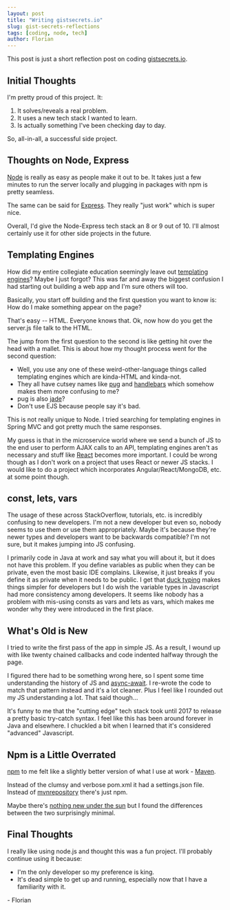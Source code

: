 ```yaml
---
layout: post
title: "Writing gistsecrets.io"
slug: gist-secrets-reflections
tags: [coding, node, tech]
author: Florian
---
```


This post is just a short reflection post on coding [gistsecrets.io](https://gistsecrets.io/home).

## Initial Thoughts

I'm pretty proud of this project. It:

1. It solves/reveals a real problem.
2. It uses a new tech stack I wanted to learn.
3. Is actually something I've been checking day to day.

So, all-in-all, a successful side project.

## Thoughts on Node, Express

[Node](https://nodejs.dev/) is really as easy as people make it out to be.
It takes just a few minutes to run the server locally and plugging in packages with npm is pretty seamless.

The same can be said for [Express](https://expressjs.com/). They really "just work" which is super nice.

Overall, I'd give the Node-Express tech stack an 8 or 9 out of 10. I'll almost certainly use it for other side projects in the future.

## Templating Engines

How did my entire collegiate education seemingly leave out [templating engines](https://expressjs.com/en/guide/using-template-engines.html)?
Maybe I just forgot? This was far and away the biggest confusion I had starting out building a web app and I'm sure others will too. 

Basically, you start off building and the first question you want to know is: How do I make something appear on the page? 

That's easy -- HTML. Everyone knows that. Ok, now how do you get the server.js file talk to the HTML.

The jump from the first question to the second is like getting hit over the head with a mallet. This is about how my thought process went for the second question:

* Well, you use any one of these weird-other-language things called templating engines which are kinda-HTML and kinda-not.
* They all have cutsey names like [pug](https://pugjs.org/api/getting-started.html) and [handlebars](https://handlebarsjs.com/) which somehow makes them more confusing to me?
* pug is also [jade](https://github.com/pugjs/pug/issues/2184)?
* Don't use EJS because people say it's bad.

This is not really unique to Node. I tried searching for templating engines in Spring MVC and got pretty much the same responses.

My guess is that in the microservice world where we send a bunch of JS to the end user to perform AJAX calls to an API, templating engines aren't as necessary and stuff 
like [React](https://reactjs.org/) becomes more important.
I could be wrong though as I don't work on a project that uses React or newer JS stacks. I would like to do a project which incorporates Angular/React/MongoDB, etc. at some point though.

## const, lets, vars

The usage of these across StackOverflow, tutorials, etc. is incredibly confusing to new developers. I'm not a new developer but even so, nobody seems to use them or use them appropriately. Maybe it's because they're newer types and developers want to be backwards compatible? I'm not sure, but it makes jumping into JS confusing.

I primarily code in Java at work and say what you will about it, but it does not have this problem. If you define variables as public when they can be private, even the most basic IDE complains. Likewise, it just breaks if you define it as private when it needs to be public. I get that [duck typing](https://en.wikipedia.org/wiki/Duck_typing) makes things simpler for developers but I do wish the variable types in Javascript had more consistency among developers. It seems like nobody has a problem with mis-using consts as vars and lets as vars, which makes me wonder why they were introduced in the first place.

## What's Old is New

I tried to write the first pass of the app in simple JS. As a result, I wound up with like twenty chained callbacks and code indented halfway through the page.

I figured there had to be something wrong here, so I spent some time understanding the history of JS and [async-await](https://www.youtube.com/watch?v=V_Kr9OSfDeU). I re-wrote the code to match that pattern instead and it's a lot cleaner. Plus I feel like I rounded out my JS understanding a lot. That said though...

It's funny to me that the "cutting edge" tech stack took until 2017 to release a pretty basic try-catch syntax. I feel like this has been around forever in Java and elsewhere. I chuckled a bit when I learned that it's considered "advanced" Javascript.

## Npm is a Little Overrated

[npm](https://www.npmjs.com/) to me felt like a slightly better version of what I use at work - [Maven](https://maven.apache.org/). 

Instead of the clumsy and verbose pom.xml it had a settings.json file. Instead of [mvnrepository](https://mvnrepository.com/) there's just npm.

Maybe there's [nothing new under the sun](https://en.wikipedia.org/wiki/Under_the_Sun) but I found the differences between the two surprisingly minimal.

## Final Thoughts

I really like using node.js and thought this was a fun project. I'll probably continue using it because:

* I'm the only developer so my preference is king.
* It's dead simple to get up and running, especially now that I have a familiarity with it.

\- Florian